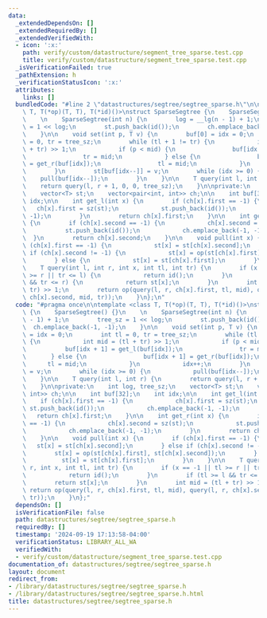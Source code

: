 ```yaml
---
data:
  _extendedDependsOn: []
  _extendedRequiredBy: []
  _extendedVerifiedWith:
  - icon: ':x:'
    path: verify/custom/datastructure/segment_tree_sparse.test.cpp
    title: verify/custom/datastructure/segment_tree_sparse.test.cpp
  _isVerificationFailed: true
  _pathExtension: h
  _verificationStatusIcon: ':x:'
  attributes:
    links: []
  bundledCode: "#line 2 \"datastructures/segtree/segtree_sparse.h\"\n\ntemplate <class\
    \ T, T(*op)(T, T), T(*id)()>\nstruct SparseSegtree {\n    SparseSegtree() {}\n\
    \    \n    SparseSegtree(int n) {\n        log = __lg(n - 1) + 1;\n        tree_sz\
    \ = 1 << log;\n        st.push_back(id());\n        ch.emplace_back(-1, -1);\n\
    \    }\n\n    void set(int p, T v) {\n        buf[0] = idx = 0;\n        int tl\
    \ = 0, tr = tree_sz;\n        while (tl + 1 != tr) {\n            int mid = (tl\
    \ + tr) >> 1;\n            if (p < mid) {\n                buf[idx + 1] = get_l(buf[idx]);\n\
    \                tr = mid;\n            } else {\n                buf[idx + 1]\
    \ = get_r(buf[idx]);\n                tl = mid;\n            }\n            idx++;\n\
    \        }\n        st[buf[idx--]] = v;\n        while (idx >= 0) {\n        \
    \    pull(buf[idx--]);\n        }\n    }\n\n    T query(int l, int r) {\n    \
    \    return query(l, r + 1, 0, 0, tree_sz);\n    }\n\nprivate:\n    int log, tree_sz;\n\
    \    vector<T> st;\n    vector<pair<int, int>> ch;\n\n    int buf[32];\n    int\
    \ idx;\n\n    int get_l(int x) {\n        if (ch[x].first == -1) {\n         \
    \   ch[x].first = sz(st);\n            st.push_back(id());\n            ch.emplace_back(-1,\
    \ -1);\n        }\n        return ch[x].first;\n    }\n\n    int get_r(int x)\
    \ {\n        if (ch[x].second == -1) {\n            ch[x].second = sz(st);\n \
    \           st.push_back(id());\n            ch.emplace_back(-1, -1);\n      \
    \  }\n        return ch[x].second;\n    }\n\n    void pull(int x) {\n        if\
    \ (ch[x].first == -1) {\n            st[x] = st[ch[x].second];\n        } else\
    \ if (ch[x].second != -1) {\n            st[x] = op(st[ch[x].first], st[ch[x].second]);\n\
    \        } else {\n            st[x] = st[ch[x].first];\n        }\n    }\n\n\
    \    T query(int l, int r, int x, int tl, int tr) {\n        if (x == -1 || tl\
    \ >= r || tr <= l) {\n            return id();\n        }\n        if (tl >= l\
    \ && tr <= r) {\n            return st[x];\n        }\n        int mid = (tl +\
    \ tr) >> 1;\n        return op(query(l, r, ch[x].first, tl, mid), query(l, r,\
    \ ch[x].second, mid, tr));\n    }\n};\n"
  code: "#pragma once\n\ntemplate <class T, T(*op)(T, T), T(*id)()>\nstruct SparseSegtree\
    \ {\n    SparseSegtree() {}\n    \n    SparseSegtree(int n) {\n        log = __lg(n\
    \ - 1) + 1;\n        tree_sz = 1 << log;\n        st.push_back(id());\n      \
    \  ch.emplace_back(-1, -1);\n    }\n\n    void set(int p, T v) {\n        buf[0]\
    \ = idx = 0;\n        int tl = 0, tr = tree_sz;\n        while (tl + 1 != tr)\
    \ {\n            int mid = (tl + tr) >> 1;\n            if (p < mid) {\n     \
    \           buf[idx + 1] = get_l(buf[idx]);\n                tr = mid;\n     \
    \       } else {\n                buf[idx + 1] = get_r(buf[idx]);\n          \
    \      tl = mid;\n            }\n            idx++;\n        }\n        st[buf[idx--]]\
    \ = v;\n        while (idx >= 0) {\n            pull(buf[idx--]);\n        }\n\
    \    }\n\n    T query(int l, int r) {\n        return query(l, r + 1, 0, 0, tree_sz);\n\
    \    }\n\nprivate:\n    int log, tree_sz;\n    vector<T> st;\n    vector<pair<int,\
    \ int>> ch;\n\n    int buf[32];\n    int idx;\n\n    int get_l(int x) {\n    \
    \    if (ch[x].first == -1) {\n            ch[x].first = sz(st);\n           \
    \ st.push_back(id());\n            ch.emplace_back(-1, -1);\n        }\n     \
    \   return ch[x].first;\n    }\n\n    int get_r(int x) {\n        if (ch[x].second\
    \ == -1) {\n            ch[x].second = sz(st);\n            st.push_back(id());\n\
    \            ch.emplace_back(-1, -1);\n        }\n        return ch[x].second;\n\
    \    }\n\n    void pull(int x) {\n        if (ch[x].first == -1) {\n         \
    \   st[x] = st[ch[x].second];\n        } else if (ch[x].second != -1) {\n    \
    \        st[x] = op(st[ch[x].first], st[ch[x].second]);\n        } else {\n  \
    \          st[x] = st[ch[x].first];\n        }\n    }\n\n    T query(int l, int\
    \ r, int x, int tl, int tr) {\n        if (x == -1 || tl >= r || tr <= l) {\n\
    \            return id();\n        }\n        if (tl >= l && tr <= r) {\n    \
    \        return st[x];\n        }\n        int mid = (tl + tr) >> 1;\n       \
    \ return op(query(l, r, ch[x].first, tl, mid), query(l, r, ch[x].second, mid,\
    \ tr));\n    }\n};"
  dependsOn: []
  isVerificationFile: false
  path: datastructures/segtree/segtree_sparse.h
  requiredBy: []
  timestamp: '2024-09-19 17:13:58-04:00'
  verificationStatus: LIBRARY_ALL_WA
  verifiedWith:
  - verify/custom/datastructure/segment_tree_sparse.test.cpp
documentation_of: datastructures/segtree/segtree_sparse.h
layout: document
redirect_from:
- /library/datastructures/segtree/segtree_sparse.h
- /library/datastructures/segtree/segtree_sparse.h.html
title: datastructures/segtree/segtree_sparse.h
---
```

